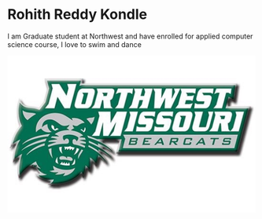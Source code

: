 # Rohith Reddy Kondle

I am Graduate student at Northwest and have enrolled for applied computer science course, I love to swim and dance

![Northwest Missouri State University](./Northwest-Missouri-State.jpg)